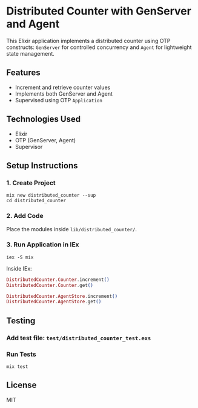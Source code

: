 # Distributed Counter with GenServer and Agent

This Elixir application implements a distributed counter using OTP constructs: `GenServer` for controlled concurrency and `Agent` for lightweight state management.

## Features
- Increment and retrieve counter values
- Implements both GenServer and Agent
- Supervised using OTP `Application`

## Technologies Used
- Elixir
- OTP (GenServer, Agent)
- Supervisor

## Setup Instructions

### 1. Create Project
```
mix new distributed_counter --sup
cd distributed_counter
```

### 2. Add Code
Place the modules inside `lib/distributed_counter/`.

### 3. Run Application in IEx
```
iex -S mix
```

Inside IEx:
```elixir
DistributedCounter.Counter.increment()
DistributedCounter.Counter.get()

DistributedCounter.AgentStore.increment()
DistributedCounter.AgentStore.get()
```

## Testing

### Add test file: `test/distributed_counter_test.exs`

### Run Tests
```
mix test
```

## License
MIT
